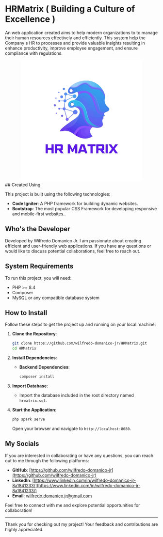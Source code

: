 # HRMatrix ( Building a Culture of Excellence )

An web application created aims to help modern organizations to to manage their human resources effectively and efficiently. This system help the Company's HR to  processes and provide valuable insights resulting in enhance productivity, improve employee engagement, and ensure compliance with regulations.

<div align="center">
    <img src="public/images/HRMatrixLogo.png" alt="HRMatrix Logo" width="400">
</div>
## Created Using

This project is built using the following technologies:

- **Code Igniter**: A PHP framework for building dynamic websites.
- **Bootstrap**: The most popular CSS Framework for developing responsive and mobile-first websites..

## Who's the Developer

Developed by Wilfredo Domanico Jr. I am passionate about creating efficient and user-friendly web applications. If you have any questions or would like to discuss potential collaborations, feel free to reach out.

## System Requirements

To run this project, you will need:

- PHP >= 8.4
- Composer
- MySQL or any compatible database system

## How to Install

Follow these steps to get the project up and running on your local machine:

1. **Clone the Repository**:
    ```bash
    git clone https://github.com/wilfredo-domanico-jr/HRMatrix.git
    cd HRMatrix
    ```

2. **Install Dependencies**:
    - **Backend Dependencies**:
        ```bash
        composer install
        ```

3. **Import Database**:
    - Import the database included in the root directory named `hrmatrix.sql`.

4. **Start the Application**:
    ```bash
    php spark serve
    ```

    Open your browser and navigate to `http://localhost:8080`.

## My Socials

If you are interested in collaborating or have any questions, you can reach out to me through the following platforms:

- **GitHub**: [https://github.com/wilfredo-domanico-jr](https://github.com/wilfredo-domanico-jr)
- **LinkedIn**: [https://www.linkedin.com/in/wilfredo-domanico-jr-8a1841233/](https://www.linkedin.com/in/wilfredo-domanico-jr-8a1841233/)
- **Email**: wilfredo.domanico.jr@gmail.com

Feel free to connect with me and explore potential opportunities for collaboration!

---

Thank you for checking out my project! Your feedback and contributions are highly appreciated.

